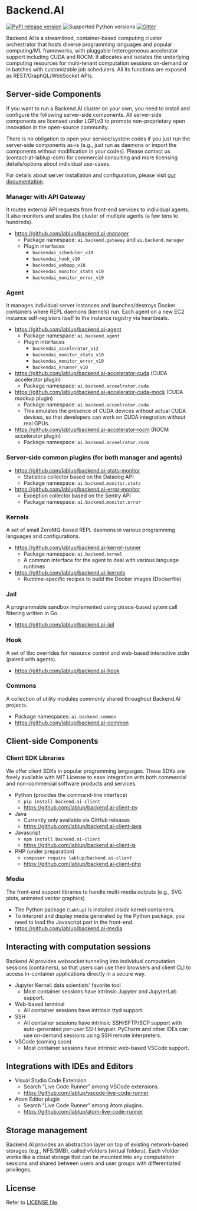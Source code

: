 Backend.AI
==========

[![PyPI release version](https://badge.fury.io/py/backend.ai.svg)](https://pypi.org/project/backend.ai/)
![Supported Python versions](https://img.shields.io/pypi/pyversions/backend.ai.svg)
[![Gitter](https://badges.gitter.im/lablup/backend.ai.svg)](https://gitter.im/lablup/backend.ai)

Backend.AI is a streamlined, container-based computing cluster orchestrator
that hosts diverse programming languages and popular computing/ML frameworks,
with pluggable heterogeneous accelerator support including CUDA and ROCM.
It allocates and isolates the underlying computing resources for multi-tenant
computation sessions on-demand or in batches with customizable job schedulers.
All its functions are exposed as REST/GraphQL/WebSocket APIs.


Server-side Components
----------------------

If you want to run a Backend.AI cluster on your own, you need to install and
configure the following server-side components.
All server-side components are licensed under LGPLv3 to promote non-proprietary open
innovation in the open-source community.

There is no obligation to open your service/system codes if you just run the
server-side components as-is (e.g., just run as daemons or import the components
without modification in your codes).
Please contact us (contact-at-lablup-com) for commercial consulting and more
licensing details/options about individual use-cases.

For details about server installation and configuration, please visit [our
documentation](http://docs.backend.ai).

### Manager with API Gateway

It routes external API requests from front-end services to individual agents.
It also monitors and scales the cluster of multiple agents (a few tens to hundreds).

* https://github.com/lablup/backend.ai-manager
  * Package namespace: `ai.backend.gateway` and `ai.backend.manager`
  * Plugin interfaces
    - `backendai_scheduler_v10`
    - `backendai_hook_v10`
    - `backendai_webapp_v10`
    - `backendai_monitor_stats_v10`
    - `backendai_monitor_error_v10`

### Agent

It manages individual server instances and launches/destroys Docker containers where
REPL daemons (kernels) run.
Each agent on a new EC2 instance self-registers itself to the instance registry via
heartbeats.

* https://github.com/lablup/backend.ai-agent
  * Package namespace: `ai.backend.agent`
  * Plugin interfaces
    - `backendai_accelerator_v12`
    - `backendai_monitor_stats_v10`
    - `backendai_monitor_error_v10`
    - `backendai_krunner_v10`
* https://github.com/lablup/backend.ai-accelerator-cuda (CUDA accelerator plugin)
  * Package namespace: `ai.backend.acceelrator.cuda`
* https://github.com/lablup/backend.ai-accelerator-cuda-mock (CUDA mockup plugin)
  * Package namespace: `ai.backend.acceelrator.cuda`
  * This emulates the presence of CUDA devices without actual CUDA devices,
    so that developers can work on CUDA integration without real GPUs.
* https://github.com/lablup/backend.ai-accelerator-rocm (ROCM accelerator plugin)
  * Package namespace: `ai.backend.acceelrator.rocm`

### Server-side common plugins (for both manager and agents)

* https://github.com/lablup/backend.ai-stats-monitor
  - Statistics collector based on the Datadog API
  - Package namespace: `ai.backend.monitor.stats`
* https://github.com/lablup/backend.ai-error-monitor
  - Exception collector based on the Sentry API
  - Package namespace: `ai.backend.monitor.error`

### Kernels

A set of small ZeroMQ-based REPL daemons in various programming languages and
configurations.

* https://github.com/lablup/backend.ai-kernel-runner
   * Package namespace: `ai.backend.kernel`
   * A common interface for the agent to deal with various language runtimes
* https://github.com/lablup/backend.ai-kernels
   * Runtime-specific recipes to build the Docker images (Dockerfile)

### Jail

A programmable sandbox implemented using ptrace-based sytem call filtering written in
Go.

* https://github.com/lablup/backend.ai-jail

### Hook

A set of libc overrides for resource control and web-based interactive stdin (paired
with agents).

* https://github.com/lablup/backend.ai-hook

### Commons

A collection of utility modules commonly shared throughout Backend.AI projects.

* Package namespaces: `ai.backend.common`
* https://github.com/lablup/backend.ai-common


Client-side Components
----------------------

### Client SDK Libraries

We offer client SDKs in popular programming languages.
These SDKs are freely available with MIT License to ease integration with both
commercial and non-commercial software products and services.

* Python (provides the command-line interface)
   * `pip install backend.ai-client`
   * https://github.com/lablup/backend.ai-client-py
* Java
   * Currently only available via GitHub releases
   * https://github.com/lablup/backend.ai-client-java
* Javascript
   * `npm install backend.ai-client`
   * https://github.com/lablup/backend.ai-client-js
* PHP (under preparation)
   * `composer require lablup/backend.ai-client`
   * https://github.com/lablup/backend.ai-client-php

### Media

The front-end support libraries to handle multi-media outputs (e.g., SVG plots,
animated vector graphics)

* The Python package (`lablup`) is installed *inside* kernel containers.
* To interpret and display media generated by the Python package, you need to load
  the Javascript part in the front-end.
* https://github.com/lablup/backend.ai-media

Interacting with computation sessions
-------------------------------------

Backend.AI provides websocket tunneling into individual computation sessions (containers),
so that users can use their browsers and client CLI to access in-container applications directly
in a secure way.

* Jupyter Kernel: data scientists' favorite tool
   * Most container sessions have intrinsic Jupyter and JupyterLab support.
* Web-based terminal
   * All container sessions have intrinsic ttyd support.
* SSH
   * All container sessions have intrinsic SSH/SFTP/SCP support with auto-generated per-user SSH keypair.
     PyCharm and other IDEs can use on-demand sessions using SSH remote interpreters.
* VSCode (coming soon)
   * Most container sessions have intrinsic web-based VSCode support.

Integrations with IDEs and Editors
----------------------------------

* Visual Studio Code Extension
   * Search “Live Code Runner” among VSCode extensions.
   * https://github.com/lablup/vscode-live-code-runner
* Atom Editor plugin
   * Search “Live Code Runner” among Atom plugins.
   * https://github.com/lablup/atom-live-code-runner

Storage management
------------------

Backend.AI provides an abstraction layer on top of existing network-based storages
(e.g., NFS/SMB), called vfolders (virtual folders).
Each vfolder works like a cloud storage that can be mounted into any computation
sessions and shared between users and user groups with differentiated privileges.

License
-------

Refer to [LICENSE file](https://github.com/lablup/backend.ai/blob/main/LICENSE).
